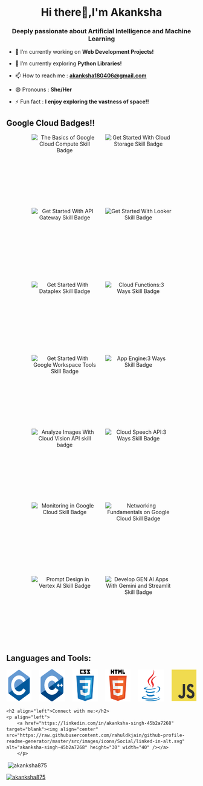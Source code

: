 <h1 align="center">Hi there👋,I'm Akanksha</h1>
<h3 align="center">Deeply passionate about Artificial Intelligence and Machine Learning</h3>

- 🔭 I’m currently working on **Web Development Projects!**

- 🌱 I’m currently exploring **Python Libraries!**

- 📫 How to reach me : **akanksha180406@gmail.com**

- 😄 Pronouns : **She/Her**

- ⚡ Fun fact : **I enjoy exploring the vastness of space!!**
<h2 align="left">Google Cloud Badges!! </h2>
    <p align="center" style="display: flex; flex-wrap: wrap; justify-content: center; gap: 20px;">
        <img src="https://images.credly.com/size/680x680/images/7623fefd-ebbd-4d8f-a053-f41dca852d9e/image.png" alt="The Basics of Google Cloud Compute Skill Badge" width="175" height="175">
        <img src="https://images.credly.com/size/680x680/images/8fae0693-0a1a-4c15-b3b6-10b4104d0e30/image.png" alt="Get Started With Cloud Storage Skill Badge" width="175" height="175">
        <img src="https://images.credly.com/size/680x680/images/79d45afd-9552-447b-96d0-b4c2037f59be/image.png" alt="Get Started With API Gateway Skill Badge" width="175" height="175">
        <img src="https://images.credly.com/size/680x680/images/6f45928f-206d-4340-98fd-ef9605fd8606/image.png" alt="Get Started With Looker Skill Badge" width="175" height="175">
        <img src="https://images.credly.com/size/680x680/images/1aa38026-5e9d-45f5-becc-288601568ad5/image.png" alt="Get Started With Dataplex Skill Badge" width="175" height="175">
        <img src="https://images.credly.com/size/680x680/images/12ca3878-2560-4d84-a3a5-c317db9ca549/image.png" alt="Cloud Functions:3 Ways Skill Badge" width="175" height="175">
        <img src="https://images.credly.com/size/680x680/images/7e78d94e-d10b-4699-a75a-96115b24c238/image.png" alt="Get Started With Google Workspace Tools Skill Badge" width="175" height="175">
        <img src="https://images.credly.com/size/680x680/images/0943ce78-1ef7-4ff4-8ad7-4b60f6de5e5f/image.png" alt="App Engine:3 Ways Skill Badge" width="175" height="175">
        <img src="https://images.credly.com/size/680x680/images/bb8edfd1-9d69-48a3-bf81-3ab830caf393/image.png" alt="Analyze Images With Cloud Vision API skill badge" width="175" height="175">
        <img src="https://images.credly.com/size/680x680/images/4ddcd71a-7d89-4f86-bb85-adab564f16f1/image.png" alt="Cloud Speech API:3 Ways Skill Badge" width="175" height="175">
        <img src="https://images.credly.com/size/680x680/images/5a9654e8-37e5-4043-8a94-eeb0f98a2a9c/image.png" alt="Monitoring in Google Cloud Skill Badge" width="175" height="175">
        <img src="https://images.credly.com/size/680x680/images/6edf3d92-7a1f-425f-aa2b-d17223df9cf7/image.png" alt="Networking Fundamentals on Google Cloud Skill Badge" width="175" height="175">
        <img src="https://images.credly.com/size/680x680/images/cef82b2e-970a-4318-8e59-c3e26b7f5c19/image.png" alt="Prompt Design in Vertex AI Skill Badge" width="175" height="175">
        <img src="https://images.credly.com/size/680x680/images/1dbef1bd-cdb0-40e1-bff4-8200448c3161/blob" alt="Develop GEN AI Apps With Gemini and Streamlit Skill Badge" width="175" height="175">
    </p>

<h2 align="left">Languages and Tools:</h2>
    <p align="center" style="display: flex; justify-content: center; gap: 20px;">
        <a href="https://www.cprogramming.com/" target="_blank" rel="noreferrer">
            <img src="https://raw.githubusercontent.com/devicons/devicon/master/icons/c/c-original.svg" alt="c" width="85" height="85"/>
        </a>
        <a href="https://www.w3schools.com/cpp/" target="_blank" rel="noreferrer">
            <img src="https://raw.githubusercontent.com/devicons/devicon/master/icons/cplusplus/cplusplus-original.svg" alt="cplusplus" width="85" height="85"/>
        </a>
        <a href="https://www.w3schools.com/css/" target="_blank" rel="noreferrer">
            <img src="https://raw.githubusercontent.com/devicons/devicon/master/icons/css3/css3-original-wordmark.svg" alt="css3" width="85" height="85"/>
        </a>
        <a href="https://www.w3.org/html/" target="_blank" rel="noreferrer">
            <img src="https://raw.githubusercontent.com/devicons/devicon/master/icons/html5/html5-original-wordmark.svg" alt="html5" width="85" height="85"/>
        </a>
        <a href="https://www.java.com" target="_blank" rel="noreferrer">
            <img src="https://raw.githubusercontent.com/devicons/devicon/master/icons/java/java-original.svg" alt="java" width="85" height="85"/>
        </a>
        <a href="https://developer.mozilla.org/en-US/docs/Web/JavaScript" target="_blank" rel="noreferrer">
            <img src="https://raw.githubusercontent.com/devicons/devicon/master/icons/javascript/javascript-original.svg" alt="javascript" width="85" height="85"/>
        </a>
    </p>

    <h2 align="left">Connect with me:</h2>
    <p align="left">
        <a href="https://linkedin.com/in/akanksha-singh-45b2a7268" target="blank"><img align="center" src="https://raw.githubusercontent.com/rahuldkjain/github-profile-readme-generator/master/src/images/icons/Social/linked-in-alt.svg" alt="akanksha-singh-45b2a7268" height="30" width="40" /></a>
        </p>

<p>&nbsp;<img align="center" src="https://github-readme-stats.vercel.app/api?username=akanksha875&show_icons=true&locale=en" alt="akanksha875" /></p>

<p align="left"> <a href="https://github.com/ryo-ma/github-profile-trophy"><img src="https://github-profile-trophy.vercel.app/?username=akanksha875" alt="akanksha875" /></a> </p>




